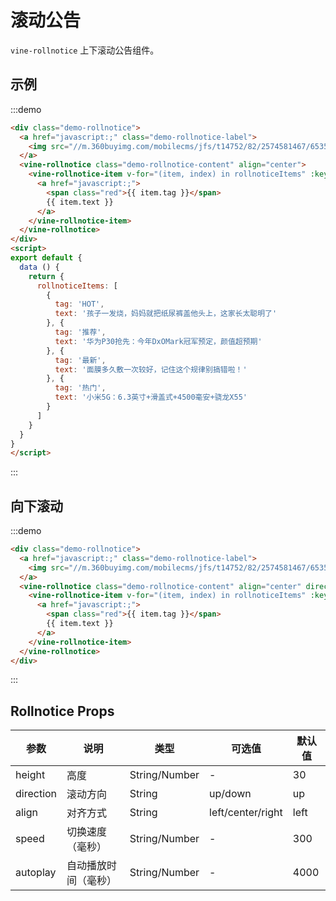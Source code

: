 # 滚动公告

`vine-rollnotice` 上下滚动公告组件。

## 示例

:::demo
```html
<div class="demo-rollnotice">
  <a href="javascript:;" class="demo-rollnotice-label">
    <img src="//m.360buyimg.com/mobilecms/jfs/t14752/82/2574581467/6535/c8158ace/5aa8935bN94e31ff6.jpg.dpg">
  </a>
  <vine-rollnotice class="demo-rollnotice-content" align="center">
    <vine-rollnotice-item v-for="(item, index) in rollnoticeItems" :key="index">
      <a href="javascript:;">
        <span class="red">{{ item.tag }}</span>
        {{ item.text }}
      </a>
    </vine-rollnotice-item>
  </vine-rollnotice>
</div>
<script>
export default {
  data () {
    return {
      rollnoticeItems: [
        {
          tag: 'HOT',
          text: '孩子一发烧，妈妈就把纸尿裤盖他头上，这家长太聪明了'
        }, {
          tag: '推荐',
          text: '华为P30抢先：今年DxOMark冠军预定，颜值超预期'
        }, {
          tag: '最新',
          text: '面膜多久敷一次较好，记住这个规律别搞错啦！'
        }, {
          tag: '热门',
          text: '小米5G：6.3英寸+滑盖式+4500毫安+骁龙X55'
        }
      ]
    }
  }
}
</script>
```
:::

## 向下滚动

:::demo
```html
<div class="demo-rollnotice">
  <a href="javascript:;" class="demo-rollnotice-label">
    <img src="//m.360buyimg.com/mobilecms/jfs/t14752/82/2574581467/6535/c8158ace/5aa8935bN94e31ff6.jpg.dpg">
  </a>
  <vine-rollnotice class="demo-rollnotice-content" align="center" direction="down">
    <vine-rollnotice-item v-for="(item, index) in rollnoticeItems" :key="index">
      <a href="javascript:;">
        <span class="red">{{ item.tag }}</span>
        {{ item.text }}
      </a>
    </vine-rollnotice-item>
  </vine-rollnotice>
</div>
```
:::

## Rollnotice Props

| 参数 | 说明 | 类型 | 可选值 | 默认值 |
|------|------|------|------|------|
| height | 高度 | String/Number | - | 30 |
| direction | 滚动方向 | String | up/down | up |
| align | 对齐方式 | String | left/center/right | left |
| speed | 切换速度（毫秒） | String/Number | - | 300 |
| autoplay | 自动播放时间（毫秒）| String/Number | - | 4000 |

<script>
export default {
  data () {
    return {
      rollnoticeItems: [
        {
          tag: 'HOT',
          text: '孩子一发烧，妈妈就把纸尿裤盖他头上，这家长太聪明了'
        }, {
          tag: '推荐',
          text: '华为P30抢先：今年DxOMark冠军预定，颜值超预期'
        }, {
          tag: '最新',
          text: '面膜多久敷一次较好，记住这个规律别搞错啦！'
        }, {
          tag: '热门',
          text: '小米5G：6.3英寸+滑盖式+4500毫安+骁龙X55'
        }
      ]
    }
  }
}
</script>

<style lang="scss">
  .demo-rollnotice {
    width: 400px;
    display: flex;
    align-items: center;
    &-label {
      width: 72px;
    }
    &-content {
      a {
        width: 100%;
        padding: 0 10px;
        color: #333;
        font-size: 14px;
        overflow: hidden;
        text-overflow: ellipsis;
        white-space: nowrap;
      }
    }
    .red {
      color: red;
    }
  }
</style>
